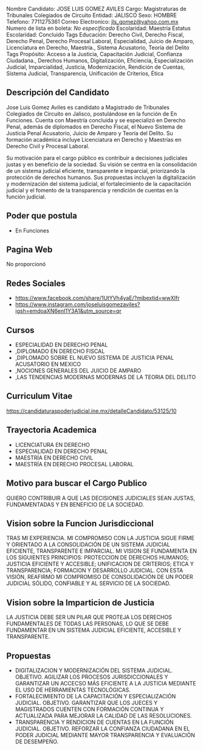 Nombre Candidato: JOSE LUIS GOMEZ AVILES
Cargo: Magistraturas de Tribunales Colegiados de Circuito
Entidad: JALISCO
Sexo: HOMBRE
Telefono: 7711275361
Correo Electronico: jls_gomez@yahoo.com.mx
Numero de lista en boleta: *No especificado*
Escolaridad: Maestría
Estatus Escolaridad: Concluido
Tags Educación: Derecho Civil, Derecho Fiscal, Derecho Penal, Derecho Procesal Laboral, Especialidad, Juicio de Amparo, Licenciatura en Derecho, Maestría., Sistema Acusatorio, Teoría del Delito
Tags Propósito: Acceso a la Justicia, Capacitación Judicial, Confianza Ciudadana., Derechos Humanos, Digitalización, Eficiencia, Especialización Judicial, Imparcialidad, Justicia, Modernización, Rendición de Cuentas, Sistema Judicial, Transparencia, Unificación de Criterios, Ética


## Descripción del Candidato 

Jose Luis Gomez Aviles es candidato a Magistrado de Tribunales Colegiados de Circuito en Jalisco, postulándose en la función de En Funciones. Cuenta con Maestría concluida y se especializó en Derecho Penal, además de diplomados en Derecho Fiscal, el Nuevo Sistema de Justicia Penal Acusatorio, Juicio de Amparo y Teoría del Delito. Su formación académica incluye Licenciatura en Derecho y Maestrías en Derecho Civil y Procesal Laboral.

Su motivación para el cargo público es contribuir a decisiones judiciales justas y en beneficio de la sociedad. Su visión se centra en la consolidación de un sistema judicial eficiente, transparente e imparcial, priorizando la protección de derechos humanos. Sus propuestas incluyen la digitalización y modernización del sistema judicial, el fortalecimiento de la capacitación judicial y el fomento de la transparencia y rendición de cuentas en la función judicial.


## Poder que postula

- En Funciones


## Pagina Web

No proporcionó


## Redes Sociales

- https://www.facebook.com/share/1UtYVh4yaE/?mibextid=wwXIfr
- https://www.instagram.com/joseluisgomezaviles?igsh=emdoaXN6enI1Y3A1&utm_source=qr


## Cursos

- ESPECIALIDAD EN DERECHO PENAL
- ,DIPLOMADO EN DERECHO FISCAL
- ,DIPLOMADO SOBRE EL NUEVO SISTEMA DE JUSTICIA PENAL ACUSATORIO EN MEXICO
- ,NOCIONES GENERALES DEL JUICIO DE AMPARO
- ,LAS TENDENCIAS MODERNAS MODERNAS DE LA TEORIA DEL DELITO


## Curriculum Vitae

https://candidaturaspoderjudicial.ine.mx/detalleCandidato/53125/10


## Trayectoria Academica

- LICENCIATURA EN DERECHO
- ESPECIALIDAD EN DERECHO PENAL
- MAESTRÍA EN DERECHO CIVIL
- MAESTRÍA EN DERECHO PROCESAL LABORAL


## Motivo para buscar el Cargo Publico

QUIERO CONTRIBUIR A QUE LAS DECISIONES JUDICIALES SEAN JUSTAS, FUNDAMENTADAS Y EN BENEFICIO DE LA SOCIEDAD.


## Vision sobre la Funcion Jurisdiccional

TRAS MI EXPERIENCIA. MI COMPROMISO CON LA JUSTICIA SIGUE FIRME Y ORIENTADO A LA CONSOLIDACIÓN DE UN SISTEMA JUDICIAL EFICIENTE, TRANSPARENTE E IMPARCIAL. MI VISION SE FUNDAMENTA EN LOS SIGUIENTES PRINCIPIOS: PROTECCION DE DERECHOS HUMANOS; JUSTICIA EFICIENTE Y ACCESIBLE; UNIFICACION DE CRITERIOS; ETICA Y TRANSPARENCIA; FORMACION Y DESARROLLO JUDICIAL. CON ESTA VISIÓN, REAFIRMO MI COMPROMISO DE CONSOLIDACIÓN DE UN PODER JUDICIAL SÓLIDO, CONFIABLE Y AL SERVICIO DE LA SOCIEDAD.


## Vision sobre la Imparticion de Justicia

LA JUSTICIA DEBE SER UN PILAR QUE PROTEJA LOS DERECHOS FUNDAMENTALES DE TODAS LAS PERSONAS, LO QUE SE DEBE FUNDAMENTAR EN UN SISTEMA JUDICIAL EFICIENTE, ACCESIBLE Y TRANSPARENTE.


## Propuestas

- DIGITALIZACION Y MODERNIZACIÓN DEL SISTEMA JUDICIAL. OBJETIVO. AGILIZAR LOS PROCESOS JURISDICCIONALES Y GARANTIZAR UN ACCECSO MÁS EFICIENTE A LA JUSTICIA MEDIANTE EL USO DE HERRAMIENTAS TECNOLÓGICAS.
- FORTALECIMIENTO DE LA CAPACITACIÓN Y ESPECIALIZACIÓN JUDICIAL. OBJETIVO. GARANTIZAR QUE LOS JUECES Y MAGISTRADOS CUENTEN CON FORMACIÓN CONTINUA Y ACTUALIZADA PARA MEJORAR LA CALIDAD DE LAS RESOLUCIONES.
- TRANSPARENCIA Y RENDICION DE CUENTAS EN LA FUNCIÓN JUDICIAL. OBJETIVO. REFORZAR LA CONFIANZA CIUDADANA EN EL PODER JUDICIAL MEDIANTE MAYOR TRANSPARENCIA Y EVALUACIÓN DE DESEMPEÑO.

